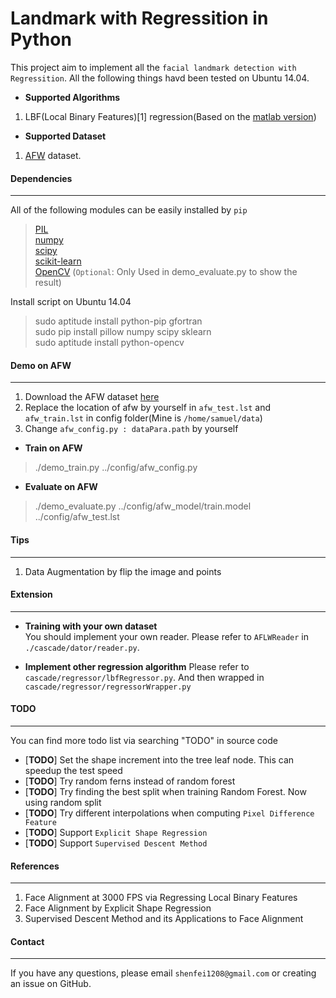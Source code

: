 Landmark with Regressition in Python
====

This project aim to implement all the `facial landmark detection with Regressition`. All the following things havd been tested on Ubuntu 14.04.       

* __Supported Algorithms__     
1. LBF(Local Binary Features)[1] regression(Based on the [matlab version](https://github.com/jwyang/face-alignment)) 

* __Supported Dataset__    
1. [AFW](http://ibug.doc.ic.ac.uk/resources/facial-point-annotations/) dataset. 


#### __Dependencies__    
---    
       
All of the following modules can be easily installed by `pip`    
> [PIL](http://www.pythonware.com/products/pil/)    
> [numpy](http://www.numpy.org/)    
> [scipy](http://www.scipy.org/)    
> [scikit-learn](http://scikit-learn.org/stable/)    
> [OpenCV](http://opencv.org/) (`Optional`: Only Used in demo_evaluate.py to show the result)

Install script on Ubuntu 14.04   
>sudo aptitude install python-pip gfortran     
>sudo pip install pillow numpy scipy sklearn    
>sudo aptitude install python-opencv    


#### __Demo on AFW__    
---    
 
1. Download the AFW dataset [here](http://ibug.doc.ic.ac.uk/resources/facial-point-annotations/)
2. Replace the location of afw by yourself in `afw_test.lst` and `afw_train.lst` in config folder(Mine is `/home/samuel/data`)
3. Change `afw_config.py : dataPara.path` by yourself       

* __Train on AFW__     
>./demo_train.py ../config/afw_config.py    

* __Evaluate on AFW__       
>./demo_evaluate.py  ../config/afw_model/train.model  ../config/afw_test.lst       


#### __Tips__    
---    
1. Data Augmentation by flip the image and points      


#### __Extension__
---    
* __Training with your own dataset__    
You should implement your own reader. Please refer to `AFLWReader` in `./cascade/dator/reader.py`.    

* __Implement other regression algorithm__ 
Please refer to `cascade/regressor/lbfRegressor.py`. And then wrapped in `cascade/regressor/regressorWrapper.py`    


#### __TODO__    
---

You can find more todo list via searching "TODO" in source code         
* [__TODO__] Set the shape increment into the tree leaf node. This can speedup the test speed
* [__TODO__] Try random ferns instead of random forest       
* [__TODO__] Try finding the best split when training Random Forest. Now using random split     
* [__TODO__] Try different interpolations when computing `Pixel Difference Feature`      
* [__TODO__] Support `Explicit Shape Regression`    
* [__TODO__] Support `Supervised Descent Method`    


#### __References__    
---    
1. Face Alignment at 3000 FPS via Regressing Local Binary Features    
2. Face Alignment by Explicit Shape Regression    
3. Supervised Descent Method and its Applications to Face Alignment    


#### __Contact__    
---    
If you have any questions, please email `shenfei1208@gmail.com` or creating an issue on GitHub.
